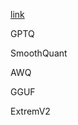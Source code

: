 [link](https://towardsdatascience.com/quantize-llama-models-with-ggml-and-llama-cpp-3612dfbcc172)



GPTQ


SmoothQuant


AWQ


GGUF


ExtremV2
